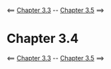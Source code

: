 <== [Chapter 3.3](./Chapter_03_03.md) -- [Chapter 3.5](./Chapter_03_05.md) ==>

# Chapter 3.4

<== [Chapter 3.3](./Chapter_03_03.md) -- [Chapter 3.5](./Chapter_03_05.md) ==>
